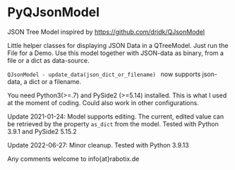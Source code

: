 # PyQJsonModel
JSON Tree Model inspired by https://github.com/dridk/QJsonModel

Little helper classes for displaying JSON Data in a QTreeModel. Just run the File for a Demo. Use this model together with JSON-data as binary, from a file or a dict as data-source.

`QJsonModel - update_data(json_dict_or_filename)
` now supports json-data, a dict or a filename.

You need Python3(>=.7) and PySide2 (>=5.14) installed. This is what I used at the moment of coding. Could also work in other configurations.

Update 2021-01-24: Model supports editing. The current, edited value can be retrieved by the property `as_dict` from the model. Tested with Python 3.9.1 and PySide2 5.15.2

Update 2022-06-27: Minor cleanup. Tested with Python 3.9.13

Any comments welcome to info{at}rabotix.de
